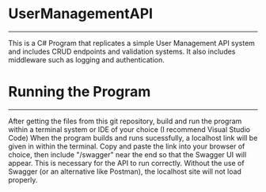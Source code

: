﻿# UserManagementAPI
-----------------------
This is a C# Program that replicates a simple User Management API system and includes CRUD endpoints and validation systems.
It also includes middleware such as logging and authentication. 

# Running the Program
-----------------------
After getting the files from this git repository, build and run the program within a terminal system or IDE of your choice (I recommend Visual Studio Code)
When the program builds and runs sucessfully, a localhost link will be given in within the terminal. Copy and paste the link into your browser of choice, then include "/swagger" near the end so that the Swagger UI will appear. This is necessary for the API to run correctly. Without the use of Swagger (or an alternative like Postman), the localhost site will not load properly. 
